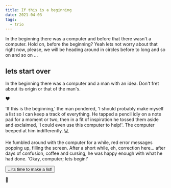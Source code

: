```yaml
---
title: If this is a beginning
date: 2021-04-03
tags:
  - trio
---
```


In the beginning there was a computer and before that there wasn't a computer.
Hold on, before the beginning? Yeah lets not worry about that right now, please,
we will be heading around in circles before to long and so on and so on ...

## lets start over

In the beginning there was a computer and a man with an idea. Don't fret about
its origin or that of the man's.

:heart:

'If this is the beginning,' the man pondered, 'I should probably make myself a
list so I can keep a track of everything. He tapped a pencil idly on a note pad
for a moment or two, then in a fit of inspiration he tossed them aside and
exclaimed, 'I could even use this computer to help!'. The computer beeped at him
indifferently. :computer:

He fumbled around with the computer for a while, red error messages popping up,
filling the screen. After a short while, eh, correction here... after days of
confusion, coffee and cursing, he was happy enough with what he had done. 'Okay,
computer; lets begin!' 

<div class="block mx-auto mt-7 p-2 max-w-xl border border-indigo-200">

  <input id="makeTodoList" class="block mx-auto my-3 px-2" type="submit" value="...its time to make a list!" onclick="startItemMaker()"/>

  <div id="itemMaker" style="display:none">
    <h1 class="font-bold">Todo list:</h1>

  <ol id="todoList" class="pt-3" labelledby="List">
    </ol>
    <input id="todoItem" class="px-1 text-white bg-gray-400" type="text" placeholder="add a todo item here..." />
    <input type="submit" class="px-1 text-white bg-green-400 hover:bg-green-300" value="add" onclick="addToList()" />
    <input id="clearList" class="px-1 mt-3 text-white bg-red-400 hover:bg-red-300" type="submit" value="clear list" style="display:none;" onclick="finished();" />

  </div>

  <input id="toggleFx" class="px-1 my-3 mx-auto text-white bg-indigo-800 hover:bg-indigo-500" type="submit" value="Nice job! Click here to make another list..." style="display:none;" onclick="finished(); stopFw();return false" />
</div>

<script>{% include "assets/js/fireworks.js" %}</script>
<script>{% include "assets/js/todoList.js" %}</script>

:pencil:
